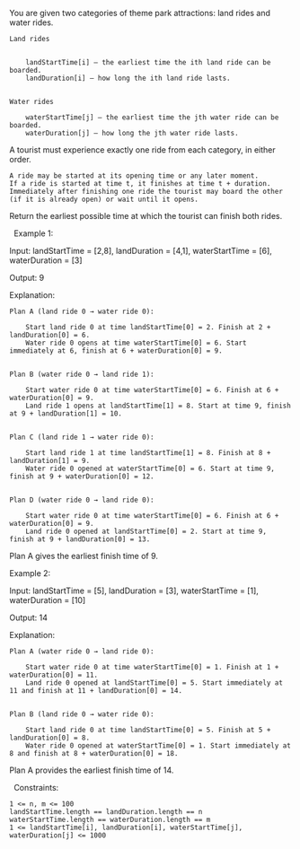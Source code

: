 You are given two categories of theme park attractions: land rides and water rides.


	Land rides

	
		landStartTime[i] – the earliest time the ith land ride can be boarded.
		landDuration[i] – how long the ith land ride lasts.
	
	
	Water rides
	
		waterStartTime[j] – the earliest time the jth water ride can be boarded.
		waterDuration[j] – how long the jth water ride lasts.
	
	


A tourist must experience exactly one ride from each category, in either order.


	A ride may be started at its opening time or any later moment.
	If a ride is started at time t, it finishes at time t + duration.
	Immediately after finishing one ride the tourist may board the other (if it is already open) or wait until it opens.


Return the earliest possible time at which the tourist can finish both rides.

 
Example 1:


Input: landStartTime = [2,8], landDuration = [4,1], waterStartTime = [6], waterDuration = [3]

Output: 9

Explanation:​​​​​​​


	Plan A (land ride 0 → water ride 0):
	
		Start land ride 0 at time landStartTime[0] = 2. Finish at 2 + landDuration[0] = 6.
		Water ride 0 opens at time waterStartTime[0] = 6. Start immediately at 6, finish at 6 + waterDuration[0] = 9.
	
	
	Plan B (water ride 0 → land ride 1):
	
		Start water ride 0 at time waterStartTime[0] = 6. Finish at 6 + waterDuration[0] = 9.
		Land ride 1 opens at landStartTime[1] = 8. Start at time 9, finish at 9 + landDuration[1] = 10.
	
	
	Plan C (land ride 1 → water ride 0):
	
		Start land ride 1 at time landStartTime[1] = 8. Finish at 8 + landDuration[1] = 9.
		Water ride 0 opened at waterStartTime[0] = 6. Start at time 9, finish at 9 + waterDuration[0] = 12.
	
	
	Plan D (water ride 0 → land ride 0):
	
		Start water ride 0 at time waterStartTime[0] = 6. Finish at 6 + waterDuration[0] = 9.
		Land ride 0 opened at landStartTime[0] = 2. Start at time 9, finish at 9 + landDuration[0] = 13.
	
	


Plan A gives the earliest finish time of 9.


Example 2:


Input: landStartTime = [5], landDuration = [3], waterStartTime = [1], waterDuration = [10]

Output: 14

Explanation:​​​​​​​


	Plan A (water ride 0 → land ride 0):
	
		Start water ride 0 at time waterStartTime[0] = 1. Finish at 1 + waterDuration[0] = 11.
		Land ride 0 opened at landStartTime[0] = 5. Start immediately at 11 and finish at 11 + landDuration[0] = 14.
	
	
	Plan B (land ride 0 → water ride 0):
	
		Start land ride 0 at time landStartTime[0] = 5. Finish at 5 + landDuration[0] = 8.
		Water ride 0 opened at waterStartTime[0] = 1. Start immediately at 8 and finish at 8 + waterDuration[0] = 18.
	
	


Plan A provides the earliest finish time of 14.​​​​​​​


 
Constraints:


	1 <= n, m <= 100
	landStartTime.length == landDuration.length == n
	waterStartTime.length == waterDuration.length == m
	1 <= landStartTime[i], landDuration[i], waterStartTime[j], waterDuration[j] <= 1000

